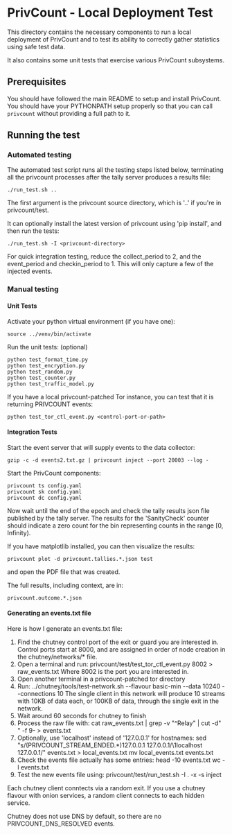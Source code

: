 # PrivCount - Local Deployment Test

This directory contains the necessary components to run a local deployment of PrivCount and to test
its ability to correctly gather statistics using safe test data.

It also contains some unit tests that exercise various PrivCount subsystems.

## Prerequisites

You should have followed the main README to setup and install PrivCount. You should have your
PYTHONPATH setup properly so that you can call `privcount` without providing a full path to it.

## Running the test

### Automated testing

The automated test script runs all the testing steps listed below, terminating all the privcount processes after the tally server produces a results file:

    ./run_test.sh ..

The first argument is the privcount source directory, which is '..' if you're in privcount/test.

It can optionally install the latest version of privcount using 'pip install', and then run the tests:

    ./run_test.sh -I <privcount-directory>

For quick integration testing, reduce the collect_period to 2, and the event_period and checkin_period to 1. This will only capture a few of the injected events.

### Manual testing

#### Unit Tests

Activate your python virtual environment (if you have one):

    source ../venv/bin/activate

Run the unit tests: (optional)

    python test_format_time.py
    python test_encryption.py
    python test_random.py
    python test_counter.py
    python test_traffic_model.py

If you have a local privcount-patched Tor instance, you can test that it is returning PRIVCOUNT events:

    python test_tor_ctl_event.py <control-port-or-path>

#### Integration Tests

Start the event server that will supply events to the data collector:

    gzip -c -d events2.txt.gz | privcount inject --port 20003 --log -

Start the PrivCount components:

    privcount ts config.yaml
    privcount sk config.yaml
    privcount dc config.yaml

Now wait until the end of the epoch and check the tally results json file published by the
tally server. The results for the 'SanityCheck' counter should indicate a zero count for the
bin representing counts in the range [0, Infinity).

If you have matplotlib installed, you can then visualize the results:

    privcount plot -d privcount.tallies.*.json test

and open the PDF file that was created.

The full results, including context, are in:

    privcount.outcome.*.json

#### Generating an events.txt file

Here is how I generate an events.txt file:

1. Find the chutney control port of the exit or guard you are interested in.
   Control ports start at 8000, and are assigned in order of node creation
   in the chutney/networks/* file.
2. Open a terminal and run:
    privcount/test/test_tor_ctl_event.py 8002 > raw_events.txt
   Where 8002 is the port you are interested in.
3. Open another terminal in a privcount-patched tor directory
4. Run:
    ../chutney/tools/test-network.sh --flavour basic-min --data 10240 --connections 10
   The single client in this network will produce 10 streams with 10KB of data
   each, or 100KB of data, through the single exit in the network.
5. Wait around 60 seconds for chutney to finish
6. Process the raw file with:
    cat raw_events.txt | grep -v "^Relay" | cut -d" " -f 9- > events.txt
7. Optionally, use 'localhost' instead of '127.0.0.1' for hostnames:
    sed "s/\(PRIVCOUNT_STREAM_ENDED.*\)127.0.0.1 127.0.0.1/\1localhost 127.0.0.1/" events.txt > local_events.txt
     mv local_events.txt events.txt
8. Check the events file actually has some entries:
    head -10 events.txt
    wc -l events.txt
8. Test the new events file using:
    privcount/test/run_test.sh -I . -x -s inject

Each chutney client conntects via a random exit. If you use a chutney flavour
with onion services, a random client connects to each hidden service.

Chutney does not use DNS by default, so there are no PRIVCOUNT_DNS_RESOLVED
events.
